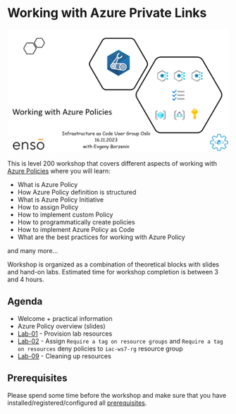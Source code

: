 # Working with Azure Private Links

![logo](assets/images/logo.png)

This is level 200 workshop that covers different aspects of working with [Azure Policies](https://learn.microsoft.com/en-us/azure/governance/policy/overview) where you will learn:

- What is Azure Policy
- How Azure Policy definition is structured
- What is Azure Policy Initiative
- How to assign Policy
- How to implement custom Policy
- How to programmatically create policies
- How to implement Azure Policy as Code
- What are the best practices for working with Azure Policy

and many more...

Workshop is organized as a combination of theoretical blocks with slides and hand-on labs. Estimated time for workshop completion is between 3 and 4 hours.

## Agenda

- Welcome + practical information
- Azure Policy overview (slides)
- [Lab-01](labs/lab-01/index.md) - Provision lab resources
- [Lab-02](labs/lab-02/index.md) - Assign `Require a tag on resource groups` and `Require a tag on resources` deny policies to `iac-ws7-rg` resource group
- [Lab-09](labs/lab-09/index.md) - Cleaning up resources


## Prerequisites

Please spend some time before the workshop and make sure that you have installed/registered/configured all [prerequisites](./prerequisites.md).